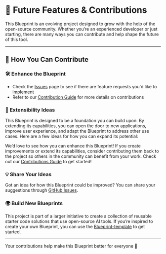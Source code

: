 # 🚀 **Future Features & Contributions**

This Blueprint is an evolving project designed to grow with the help of the open-source community. Whether you’re an experienced developer or just starting, there are many ways you can contribute and help shape the future of this tool.

---

## 🌟 **How You Can Contribute**

### 🛠️ **Enhance the Blueprint**
- Check the [Issues](https://github.com/mozilla-ai/structured-qa/issues) page to see if there are feature requests you'd like to implement
- Refer to our [Contribution Guide](https://github.com/mozilla-ai/structured-qa/blob/main/CONTRIBUTING.md) for more details on contributions

### 🎨 **Extensibility Ideas**

This Blueprint is designed to be a foundation you can build upon. By extending its capabilities, you can open the door to new applications, improve user experience, and adapt the Blueprint to address other use cases. Here are a few ideas for how you can expand its potential:


We’d love to see how you can enhance this Blueprint! If you create improvements or extend its capabilities, consider contributing them back to the project so others in the community can benefit from your work. Check out our [Contributions Guide](https://github.com/mozilla-ai/structured-qa/blob/main/CONTRIBUTING.md) to get started!

### 💡 **Share Your Ideas**
Got an idea for how this Blueprint could be improved? You can share your suggestions through [GitHub Issues](https://github.com/mozilla-ai/structured-qa/issues).

### 🌍 **Build New Blueprints**
This project is part of a larger initiative to create a collection of reusable starter code solutions that use open-source AI tools. If you’re inspired to create your own Blueprint, you can use the [Blueprint-template](https://github.com/new?template_name=Blueprint-template&template_owner=mozilla-ai) to get started.

---

Your contributions help make this Blueprint better for everyone 🎉
